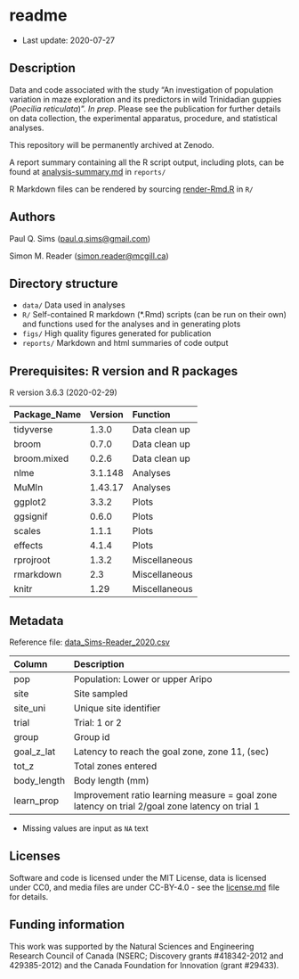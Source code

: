 readme
================

  - Last update: 2020-07-27

## Description

Data and code associated with the study “An investigation of population
variation in maze exploration and its predictors in wild Trinidadian
guppies (*Poecilia reticulata*)”. *In prep*. Please see the publication
for further details on data collection, the experimental apparatus,
procedure, and statistical analyses.

This repository will be permanently archived at Zenodo.

A report summary containing all the R script output, including plots,
can be found at
[analysis-summary.md](https://github.com/paulqsims/inno_pop/blob/master/reports/analysis-summary.md)
in `reports/`

R Markdown files can be rendered by sourcing
[render-Rmd.R](https://github.com/paulqsims/inno_pop/blob/master/R/render-Rmd.R)
in `R/`

## Authors

Paul Q. Sims (<paul.q.sims@gmail.com>)

Simon M. Reader (<simon.reader@mcgill.ca>)

## Directory structure

  - `data/` Data used in analyses
  - `R/` Self-contained R markdown (\*.Rmd) scripts (can be run on their
    own) and functions used for the analyses and in generating plots
  - `figs/` High quality figures generated for publication
  - `reports/` Markdown and html summaries of code output

## Prerequisites: R version and R packages

R version 3.6.3 (2020-02-29)

| Package\_Name | Version | Function      |
| :------------ | :------ | :------------ |
| tidyverse     | 1.3.0   | Data clean up |
| broom         | 0.7.0   | Data clean up |
| broom.mixed   | 0.2.6   | Data clean up |
| nlme          | 3.1.148 | Analyses      |
| MuMIn         | 1.43.17 | Analyses      |
| ggplot2       | 3.3.2   | Plots         |
| ggsignif      | 0.6.0   | Plots         |
| scales        | 1.1.1   | Plots         |
| effects       | 4.1.4   | Plots         |
| rprojroot     | 1.3.2   | Miscellaneous |
| rmarkdown     | 2.3     | Miscellaneous |
| knitr         | 1.29    | Miscellaneous |

## Metadata

Reference file:
[data\_Sims-Reader\_2020.csv](https://github.com/paulqsims/inno_pop/blob/master/data/data_Sims-Reader_2020.csv)

| Column       | Description                                                                                    |
| :----------- | :--------------------------------------------------------------------------------------------- |
| pop          | Population: Lower or upper Aripo                                                               |
| site         | Site sampled                                                                                   |
| site\_uni    | Unique site identifier                                                                         |
| trial        | Trial: 1 or 2                                                                                  |
| group        | Group id                                                                                       |
| goal\_z\_lat | Latency to reach the goal zone, zone 11, (sec)                                                 |
| tot\_z       | Total zones entered                                                                            |
| body\_length | Body length (mm)                                                                               |
| learn\_prop  | Improvement ratio learning measure = goal zone latency on trial 2/goal zone latency on trial 1 |

  - Missing values are input as `NA` text

## Licenses

Software and code is licensed under the MIT License, data is licensed
under CC0, and media files are under CC-BY-4.0 - see the
[license.md](https://github.com/paulqsims/inno_pop/blob/master/license.md)
file for details.

## Funding information

This work was supported by the Natural Sciences and Engineering Research
Council of Canada (NSERC; Discovery grants \#418342-2012 and
429385-2012) and the Canada Foundation for Innovation (grant \#29433).
